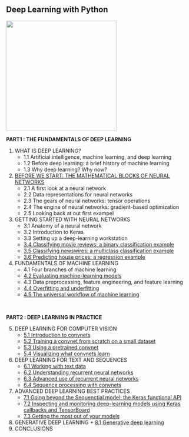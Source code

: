## Deep Learning with Python

<image src='image/book_image.png' width='300'>

**PART1 : THE FUNDAMENTALS OF DEEP LEARNING**
  1. WHAT IS DEEP LEARNING?
      + 1.1 Artificial intelligence, machine learning, and deep learning
      + 1.2 Before deep learning: a brief history of machine learning
      + 1.3 Why deep learning? Why now?
  2. [BEFORE WE START: THE MATHEMATICAL BLOCKS OF NEURAL NETWORKS](https://github.com/jmpark0118/DeepLearningWithPython/blob/master/PART1_2_Before%20we%20begin.ipynb)
      + 2.1 A first look at a neural network
      + 2.2 Data representations for neural networks
      + 2.3 The gears of neural networks: tensor operations
      + 2.4 The engine of neural networks: gradient-based optimization
      + 2.5 Looking back at out first exampel
  3. GETTING STARTED WITH NEURAL NETWORKS
      + 3.1 Anatomy of a neural network
      + 3.2 Introduction to Keras
      + 3.3 Setting up a deep-learning workstation
      + [3.4 Classifying movie reviews: a binary classification example](https://github.com/jmpark0118/DeepLearningWithPython/blob/master/PART1_3.4_Classifying%20movie%20reviews.ipynb)
      + [3.5 Classifying newswires: a multiclass classification example](https://github.com/jmpark0118/DeepLearningWithPython/blob/master/PART1_3.5_Classifying%20newswires.ipynb)
      + [3.6 Predicting house prices: a regression example](https://github.com/jmpark0118/DeepLearningWithPython/blob/master/PART1_3.6_Predicting%20house%20prices.ipynb)
  4. FUNDAMENTALS OF MACHINE LEARNING
      + 4.1 Four branches of machine learning
      + [4.2 Evaluating machine-learning models](https://github.com/jmpark0118/DeepLearningWithPython/blob/master/PART1_4.2_Evaluating%20machine%20learning%20models.ipynb)
      + 4.3 Data preprocessing, feature engineering, and feature learning
      + [4.4 Overfitting and underfitting](https://github.com/jmpark0118/DeepLearningWithPython/blob/master/PART1_4.3_4.4_Feature%20learning%20%26%20preventing%20overfitting.ipynb)
      + [4.5 The universal workflow of machine learning](https://github.com/jmpark0118/DeepLearningWithPython/blob/master/PART1_4.5_The%20workflow%20of%20machine%20learning.ipynb)

<BR/>
  
**PART2 : DEEP LEARNING IN PRACTICE**

  5. DEEP LEARNING FOR COMPUTER VISION
      + [5.1 Introduction to convnets](https://github.com/jmpark0118/DeepLearningWithPython/blob/master/PART2_5.1_introduction%20to%20convnets.ipynb)
      + [5.2 Training a convnet from scratch on a small dataset](https://github.com/jmpark0118/DeepLearningWithPython/blob/master/PART2_5.2_training%20a%20convnet%20from%20scratch%20on%20a%20small%20dataset.ipynb)
      + [5.3 Using a pretrained convnet](https://github.com/jmpark0118/DeepLearningWithPython/blob/master/PART2_5.3_Using%20a%20pretrained%20convnet.ipynb)
      + [5.4 Visualizing what convnets learn](https://github.com/jmpark0118/DeepLearningWithPython/blob/master/PART2_5.4_Visualizing%20what%20convnets%20learn.ipynb
)
  6. DEEP LEARNING FOR TEXT AND SEQUENCES
      + [6.1 Working with text data](https://github.com/jmpark0118/DeepLearningWithPython/blob/master/PART2_6.1_Working%20with%20text%20data.ipynb)
      + [6.2 Understanding recurrent neural networks](https://github.com/jmpark0118/DeepLearningWithPython/blob/master/PART2_6.2_Understanding%20recurrent%20neural%20networks.ipynb)
      + [6.3 Advanced use of recurrent neural networks](https://github.com/jmpark0118/DeepLearningWithPython/blob/master/PART2_6.3_Advanced%20use%20of%20recurrent%20neural%20networks_1.ipynb)
      + [6.4 Sequence processing with convnets](https://github.com/jmpark0118/DeepLearningWithPython/blob/master/PART2_6.4_Sequence%20processing%20with%20convnets.ipynb)
  7. ADVANCED DEEP LEARNING BEST PRACTICES
      + [7.1 Going beyond the Sequenctial model: the Keras functional API](https://github.com/jmpark0118/DeepLearningWithPython/blob/master/PART2_7.1_Going%20beyond%20the%20Sequential%20model_the%20Keras%20functional%20API.ipynb)
      + [7.2 Inspecting and monitoring deep-learning models using Keras callbacks and TensorBoard](https://github.com/jmpark0118/DeepLearningWithPython/blob/master/PART2_7.2_Inspecting%20and%20monitoring%20deep-learning%20models.ipynb)
      + [7.3 Getting the most out of your models](https://github.com/jmpark0118/DeepLearningWithPython/blob/master/PART2_7.3_Getting%20the%20most%20out%20of%20your%20models.ipynb)
  8. GENERATIVE DEEP LEARNING
    + [8.1 Generative deep learning](https://github.com/jmpark0118/DeepLearningWithPython/blob/master/PART2_8.1_Generative%20deep%20learning.ipynb)
  9. CONCLUSIONS
